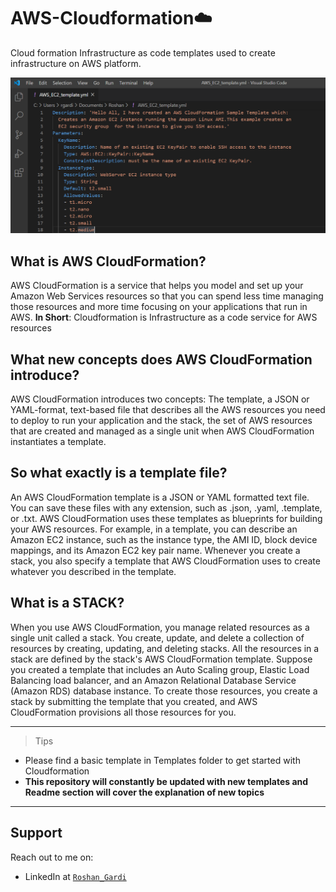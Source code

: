 # AWS-Cloudformation:cloud:
Cloud formation Infrastructure as code templates used to create infrastructure on AWS platform.

![VsCodeImage](https://github.com/roshangardi/AWS-Cloudformation/blob/master/Images/AWSEC2template.PNG)

## **What is AWS CloudFormation?**
AWS CloudFormation is a service that helps you model and set up your Amazon Web Services resources so that you can spend less time managing those resources and more time focusing on your applications that run in AWS.
  **In Short**: Cloudformation is Infrastructure as a code service for AWS resources
  
## **What new concepts does AWS CloudFormation introduce?**
AWS CloudFormation introduces two concepts: The template, a JSON or YAML-format, text-based file that describes all the AWS resources you need to deploy to run your application and the stack, the set of AWS resources that are created and managed as a single unit when AWS CloudFormation instantiates a template.

## **So what exactly is a template file?**
An AWS CloudFormation template is a JSON or YAML formatted text file. You can save these files with any extension, such as .json, .yaml, .template, or .txt. AWS CloudFormation uses these templates as blueprints for building your AWS resources. For example, in a template, you can describe an Amazon EC2 instance, such as the instance type, the AMI ID, block device mappings, and its Amazon EC2 key pair name. Whenever you create a stack, you also specify a template that AWS CloudFormation uses to create whatever you described in the template.

## **What is a STACK?**
When you use AWS CloudFormation, you manage related resources as a single unit called a stack. You create, update, and delete a collection of resources by creating, updating, and deleting stacks. All the resources in a stack are defined by the stack's AWS CloudFormation template. Suppose you created a template that includes an Auto Scaling group, Elastic Load Balancing load balancer, and an Amazon Relational Database Service (Amazon RDS) database instance. To create those resources, you create a stack by submitting the template that you created, and AWS CloudFormation provisions all those resources for you.

---
> Tips

- Please find a basic template in Templates folder to get started with Cloudformation
- **This repository will constantly be updated with new templates and Readme section will cover the explanation of new topics**

---
## Support

Reach out to me on:

- LinkedIn at <a href="www.linkedin.com/in/roshan-gardi-23090b129" target="_blank">`Roshan_Gardi`</a>
